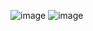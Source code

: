 ![image](https://github.com/arynebrahimi/Task01/assets/153123369/2ee6445b-6e46-434d-b58d-a43707788bd3)
![image](https://github.com/arynebrahimi/Task01/assets/153123369/2f2a750c-efa4-4414-8d3a-a3dedf2ec076)
